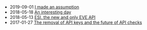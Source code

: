 - 2019-09-01 [I made an assumption](i-made-an-assumption-8643dd4ddaf)
- 2018-05-18 [An interesting day](an-interesting-day-db7196522083)
- 2018-05-13 [ESI, the new and only EVE API](esi-the-new-and-only-eve-api-259692e0b59b)
- 2017-01-27 [The removal of API keys and the future of API checks](the-removal-of-api-keys-and-the-future-of-api-checks-95278d02e4f6)
